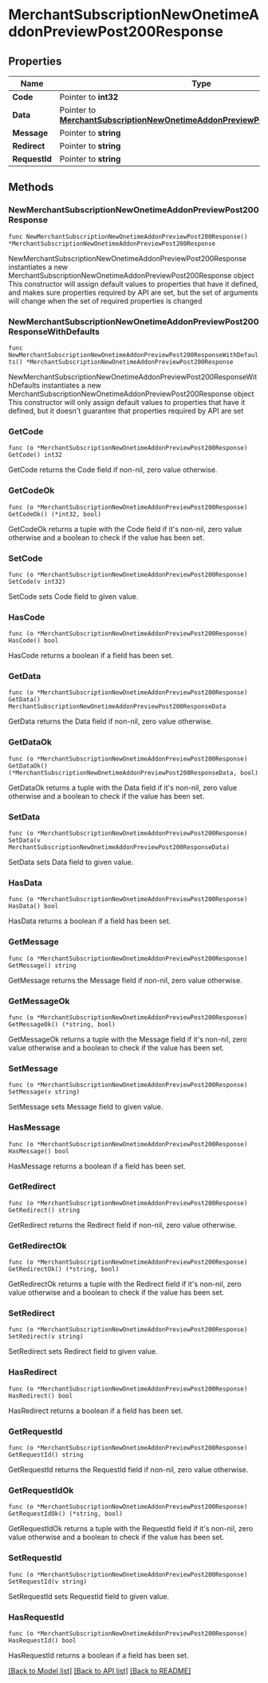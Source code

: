 # MerchantSubscriptionNewOnetimeAddonPreviewPost200Response

## Properties

Name | Type | Description | Notes
------------ | ------------- | ------------- | -------------
**Code** | Pointer to **int32** |  | [optional] 
**Data** | Pointer to [**MerchantSubscriptionNewOnetimeAddonPreviewPost200ResponseData**](MerchantSubscriptionNewOnetimeAddonPreviewPost200ResponseData.md) |  | [optional] 
**Message** | Pointer to **string** |  | [optional] 
**Redirect** | Pointer to **string** |  | [optional] 
**RequestId** | Pointer to **string** |  | [optional] 

## Methods

### NewMerchantSubscriptionNewOnetimeAddonPreviewPost200Response

`func NewMerchantSubscriptionNewOnetimeAddonPreviewPost200Response() *MerchantSubscriptionNewOnetimeAddonPreviewPost200Response`

NewMerchantSubscriptionNewOnetimeAddonPreviewPost200Response instantiates a new MerchantSubscriptionNewOnetimeAddonPreviewPost200Response object
This constructor will assign default values to properties that have it defined,
and makes sure properties required by API are set, but the set of arguments
will change when the set of required properties is changed

### NewMerchantSubscriptionNewOnetimeAddonPreviewPost200ResponseWithDefaults

`func NewMerchantSubscriptionNewOnetimeAddonPreviewPost200ResponseWithDefaults() *MerchantSubscriptionNewOnetimeAddonPreviewPost200Response`

NewMerchantSubscriptionNewOnetimeAddonPreviewPost200ResponseWithDefaults instantiates a new MerchantSubscriptionNewOnetimeAddonPreviewPost200Response object
This constructor will only assign default values to properties that have it defined,
but it doesn't guarantee that properties required by API are set

### GetCode

`func (o *MerchantSubscriptionNewOnetimeAddonPreviewPost200Response) GetCode() int32`

GetCode returns the Code field if non-nil, zero value otherwise.

### GetCodeOk

`func (o *MerchantSubscriptionNewOnetimeAddonPreviewPost200Response) GetCodeOk() (*int32, bool)`

GetCodeOk returns a tuple with the Code field if it's non-nil, zero value otherwise
and a boolean to check if the value has been set.

### SetCode

`func (o *MerchantSubscriptionNewOnetimeAddonPreviewPost200Response) SetCode(v int32)`

SetCode sets Code field to given value.

### HasCode

`func (o *MerchantSubscriptionNewOnetimeAddonPreviewPost200Response) HasCode() bool`

HasCode returns a boolean if a field has been set.

### GetData

`func (o *MerchantSubscriptionNewOnetimeAddonPreviewPost200Response) GetData() MerchantSubscriptionNewOnetimeAddonPreviewPost200ResponseData`

GetData returns the Data field if non-nil, zero value otherwise.

### GetDataOk

`func (o *MerchantSubscriptionNewOnetimeAddonPreviewPost200Response) GetDataOk() (*MerchantSubscriptionNewOnetimeAddonPreviewPost200ResponseData, bool)`

GetDataOk returns a tuple with the Data field if it's non-nil, zero value otherwise
and a boolean to check if the value has been set.

### SetData

`func (o *MerchantSubscriptionNewOnetimeAddonPreviewPost200Response) SetData(v MerchantSubscriptionNewOnetimeAddonPreviewPost200ResponseData)`

SetData sets Data field to given value.

### HasData

`func (o *MerchantSubscriptionNewOnetimeAddonPreviewPost200Response) HasData() bool`

HasData returns a boolean if a field has been set.

### GetMessage

`func (o *MerchantSubscriptionNewOnetimeAddonPreviewPost200Response) GetMessage() string`

GetMessage returns the Message field if non-nil, zero value otherwise.

### GetMessageOk

`func (o *MerchantSubscriptionNewOnetimeAddonPreviewPost200Response) GetMessageOk() (*string, bool)`

GetMessageOk returns a tuple with the Message field if it's non-nil, zero value otherwise
and a boolean to check if the value has been set.

### SetMessage

`func (o *MerchantSubscriptionNewOnetimeAddonPreviewPost200Response) SetMessage(v string)`

SetMessage sets Message field to given value.

### HasMessage

`func (o *MerchantSubscriptionNewOnetimeAddonPreviewPost200Response) HasMessage() bool`

HasMessage returns a boolean if a field has been set.

### GetRedirect

`func (o *MerchantSubscriptionNewOnetimeAddonPreviewPost200Response) GetRedirect() string`

GetRedirect returns the Redirect field if non-nil, zero value otherwise.

### GetRedirectOk

`func (o *MerchantSubscriptionNewOnetimeAddonPreviewPost200Response) GetRedirectOk() (*string, bool)`

GetRedirectOk returns a tuple with the Redirect field if it's non-nil, zero value otherwise
and a boolean to check if the value has been set.

### SetRedirect

`func (o *MerchantSubscriptionNewOnetimeAddonPreviewPost200Response) SetRedirect(v string)`

SetRedirect sets Redirect field to given value.

### HasRedirect

`func (o *MerchantSubscriptionNewOnetimeAddonPreviewPost200Response) HasRedirect() bool`

HasRedirect returns a boolean if a field has been set.

### GetRequestId

`func (o *MerchantSubscriptionNewOnetimeAddonPreviewPost200Response) GetRequestId() string`

GetRequestId returns the RequestId field if non-nil, zero value otherwise.

### GetRequestIdOk

`func (o *MerchantSubscriptionNewOnetimeAddonPreviewPost200Response) GetRequestIdOk() (*string, bool)`

GetRequestIdOk returns a tuple with the RequestId field if it's non-nil, zero value otherwise
and a boolean to check if the value has been set.

### SetRequestId

`func (o *MerchantSubscriptionNewOnetimeAddonPreviewPost200Response) SetRequestId(v string)`

SetRequestId sets RequestId field to given value.

### HasRequestId

`func (o *MerchantSubscriptionNewOnetimeAddonPreviewPost200Response) HasRequestId() bool`

HasRequestId returns a boolean if a field has been set.


[[Back to Model list]](../README.md#documentation-for-models) [[Back to API list]](../README.md#documentation-for-api-endpoints) [[Back to README]](../README.md)


